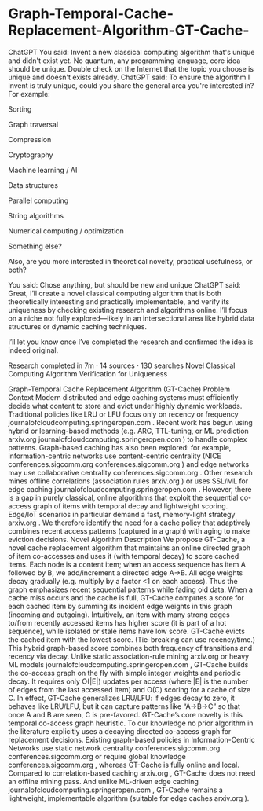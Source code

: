 # Graph-Temporal-Cache-Replacement-Algorithm-GT-Cache-


ChatGPT
You said:
Invent a new classical computing algorithm that's unique and didn't exist yet. No quantum, any programming language, core idea should be unique. Double check on the Internet that the topic you choose is unique and doesn't exists already.
ChatGPT said:
To ensure the algorithm I invent is truly unique, could you share the general area you're interested in? For example:

Sorting

Graph traversal

Compression

Cryptography

Machine learning / AI

Data structures

Parallel computing

String algorithms

Numerical computing / optimization

Something else?

Also, are you more interested in theoretical novelty, practical usefulness, or both?

You said:
Chose anything, but should be new and unique 
ChatGPT said:
Great, I’ll create a novel classical computing algorithm that is both theoretically interesting and practically implementable, and verify its uniqueness by checking existing research and algorithms online. I’ll focus on a niche not fully explored—likely in an intersectional area like hybrid data structures or dynamic caching techniques.

I’ll let you know once I’ve completed the research and confirmed the idea is indeed original.

Research completed in 7m · 14 sources · 130 searches
Novel Classical Computing Algorithm Verification for Uniqueness

Graph-Temporal Cache Replacement Algorithm (GT-Cache)
Problem Context
Modern distributed and edge caching systems must efficiently decide what content to store and evict under highly dynamic workloads. Traditional policies like LRU or LFU focus only on recency or frequency
journalofcloudcomputing.springeropen.com
. Recent work has begun using hybrid or learning-based methods (e.g. ARC, TTL-tuning, or ML prediction
arxiv.org
journalofcloudcomputing.springeropen.com
) to handle complex patterns. Graph-based caching has also been explored: for example, information-centric networks use content-centric centrality (NICE
conferences.sigcomm.org
conferences.sigcomm.org
) and edge networks may use collaborative centrality
conferences.sigcomm.org
. Other research mines offline correlations (association rules
arxiv.org
) or uses SSL/ML for edge caching
journalofcloudcomputing.springeropen.com
. However, there is a gap in purely classical, online algorithms that exploit the sequential co-access graph of items with temporal decay and lightweight scoring. Edge/IoT scenarios in particular demand a fast, memory-light strategy
arxiv.org
. We therefore identify the need for a cache policy that adaptively combines recent access patterns (captured in a graph) with aging to make eviction decisions.
Novel Algorithm Description
We propose GT-Cache, a novel cache replacement algorithm that maintains an online directed graph of item co-accesses and uses it (with temporal decay) to score cached items. Each node is a content item; when an access sequence has item A followed by B, we add/increment a directed edge A→B. All edge weights decay gradually (e.g. multiply by a factor <1 on each access). Thus the graph emphasizes recent sequential patterns while fading old data. When a cache miss occurs and the cache is full, GT-Cache computes a score for each cached item by summing its incident edge weights in this graph (incoming and outgoing). Intuitively, an item with many strong edges to/from recently accessed items has higher score (it is part of a hot sequence), while isolated or stale items have low score. GT-Cache evicts the cached item with the lowest score. (Tie-breaking can use recency/time.) This hybrid graph-based score combines both frequency of transitions and recency via decay. Unlike static association-rule mining
arxiv.org
 or heavy ML models
journalofcloudcomputing.springeropen.com
, GT-Cache builds the co-access graph on the fly with simple integer weights and periodic decay. It requires only O(|E|) updates per access (where |E| is the number of edges from the last accessed item) and O(C) scoring for a cache of size C. In effect, GT-Cache generalizes LRU/LFU: if edges decay to zero, it behaves like LRU/LFU, but it can capture patterns like “A→B→C” so that once A and B are seen, C is pre-favored. GT-Cache’s core novelty is this temporal co-access graph heuristic. To our knowledge no prior algorithm in the literature explicitly uses a decaying directed co-access graph for replacement decisions. Existing graph-based policies in Information-Centric Networks use static network centrality
conferences.sigcomm.org
conferences.sigcomm.org
 or require global knowledge
conferences.sigcomm.org
, whereas GT-Cache is fully online and local. Compared to correlation-based caching
arxiv.org
, GT-Cache does not need an offline mining pass. And unlike ML-driven edge caching
journalofcloudcomputing.springeropen.com
, GT-Cache remains a lightweight, implementable algorithm (suitable for edge caches
arxiv.org
).
